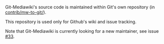 Git-Mediawiki's source code is maintained within Git's own repository (in [contrib/mw-to-git/](//github.com/git/git/tree/master/contrib/mw-to-git)).

This repository is used only for Github's wiki and issue tracking.

Note that Git-Mediawiki is currently looking for a new maintainer, see issue [#33](https://github.com/Git-Mediawiki/Git-Mediawiki/issues/33).
